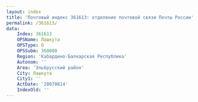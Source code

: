 ```yaml
---
layout: index
title: 'Почтовый индекс 361613: отделение почтовой связи Почты России'
permalink: /361613/
data:
    Index: 361613
    OPSName: Лашкута
    OPSType: О
    OPSSubm: 360000
    Region: 'Кабардино-Балкарская Республика'
    Autonom: ''
    Area: 'Эльбрусский район'
    City: Лашкута
    City1: ''
    ActDate: '20070814'
    IndexOld: ''
---
```


